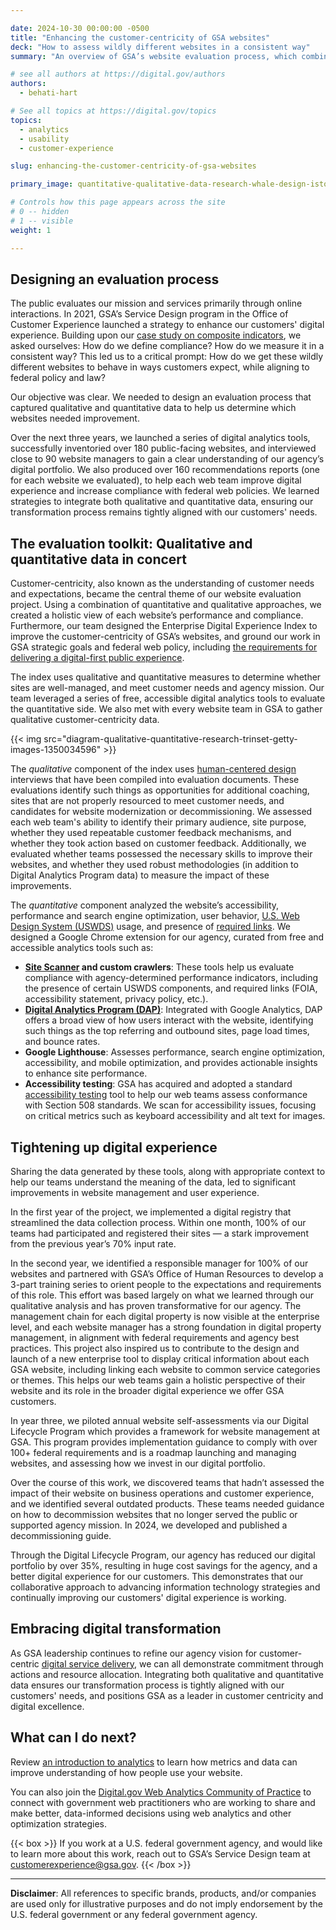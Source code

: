 ```yaml
---

date: 2024-10-30 00:00:00 -0500
title: "Enhancing the customer-centricity of GSA websites"
deck: "How to assess wildly different websites in a consistent way"
summary: "An overview of GSA’s website evaluation process, which combines qualitative and quantitative data to assess website management and performance."

# see all authors at https://digital.gov/authors
authors:
  - behati-hart

# See all topics at https://digital.gov/topics
topics:
  - analytics
  - usability
  - customer-experience

slug: enhancing-the-customer-centricity-of-gsa-websites

primary_image: quantitative-qualitative-data-research-whale-design-istock-getty-images-1533625139

# Controls how this page appears across the site
# 0 -- hidden
# 1 -- visible
weight: 1

---
```


## Designing an evaluation process

The public evaluates our mission and services primarily through online interactions. In 2021, GSA’s Service Design program in the Office of Customer Experience launched a strategy to enhance our customers' digital experience. Building upon our [case study on composite indicators](https://digital.gov/2024/04/16/determining-the-true-value-of-a-website-a-gsa-case-study/), we asked ourselves: How do we define compliance? How do we measure it in a consistent way? This led us to a critical prompt: How do we get these wildly different websites to behave in ways customers expect, while aligning to federal policy and law? 

Our objective was clear. We needed to design an evaluation process that captured qualitative and quantitative data to help us determine which websites needed improvement. 

Over the next three years, we launched a series of digital analytics tools, successfully inventoried over 180 public-facing websites, and interviewed close to 90 website managers to gain a clear understanding of our agency’s digital portfolio. We also produced over 160 recommendations reports (one for each website we evaluated), to help each web team improve digital experience and increase compliance with federal web policies. We learned strategies to integrate both qualitative and quantitative data, ensuring our transformation process remains tightly aligned with our customers' needs.

## The evaluation toolkit: Qualitative and quantitative data in concert

Customer-centricity, also known as the understanding of customer needs and expectations, became the central theme of our website evaluation project. Using a combination of quantitative and qualitative approaches, we created a holistic view of each website’s performance and compliance. Furthermore, our team designed the Enterprise Digital Experience Index to improve the customer-centricity of GSA’s websites, and ground our work in GSA strategic goals and federal web policy, including [the requirements for delivering a digital-first public experience](https://digital.gov/resources/delivering-digital-first-public-experience/).

The index uses qualitative and quantitative measures to determine whether sites are well-managed, and meet customer needs and agency mission. Our team leveraged a series of free, accessible digital analytics tools to evaluate the quantitative side. We also met with every website team in GSA to gather qualitative customer-centricity data. 

{{< img src="diagram-qualitative-quantitative-research-trinset-getty-images-1350034596" >}}

The *qualitative* component of the index uses [human-centered design](https://digital.gov/guides/hcd/) interviews that have been compiled into evaluation documents. These evaluations identify such things as opportunities for additional coaching, sites that are not properly resourced to meet customer needs, and candidates for website modernization or decommissioning. We assessed each web team's ability to identify their primary audience, site purpose, whether they used repeatable customer feedback mechanisms, and whether they took action based on customer feedback. Additionally, we evaluated whether teams possessed the necessary skills to improve their websites, and whether they used robust methodologies (in addition to Digital Analytics Program data) to measure the impact of these improvements.

The *quantitative* component analyzed the website’s accessibility, performance and search engine optimization, user behavior, [U.S. Web Design System (USWDS)](https://designsystem.digital.gov/) usage, and presence of [required links](https://digital.gov/resources/required-web-content-and-links/). We designed a Google Chrome extension for our agency, curated from free and accessible analytics tools such as:

* **[Site Scanner](https://digital.gov/guides/site-scanning/) and custom crawlers**: These tools help us evaluate compliance with agency-determined performance indicators, including the presence of certain USWDS components, and required links (FOIA, accessibility statement, privacy policy, etc.).
* **[Digital Analytics Program (DAP)](https://digital.gov/guides/dap/)**: Integrated with Google Analytics, DAP offers a broad view of how users interact with the website, identifying such things as the top referring and outbound sites, page load times, and bounce rates.
* **Google Lighthouse**: Assesses performance, search engine optimization, accessibility, and mobile optimization, and provides actionable insights to enhance site performance.
* **Accessibility testing**: GSA has acquired and adopted a standard [accessibility testing](https://www.section508.gov/test/) tool to help our web teams assess conformance with Section 508 standards. We scan for accessibility issues, focusing on critical metrics such as keyboard accessibility and alt text for images.

## Tightening up digital experience

Sharing the data generated by these tools, along with appropriate context to help our teams understand the meaning of the data, led to significant improvements in website management and user experience.

In the first year of the project, we implemented a digital registry that streamlined the data collection process. Within one month, 100% of our teams had participated and registered their sites — a stark improvement from the previous year’s 70% input rate.

In the second year, we identified a responsible manager for 100% of our websites and partnered with GSA’s Office of Human Resources to develop a 3-part training series to orient people to the expectations and requirements of this role. This effort was based largely on what we learned through our qualitative analysis and has proven transformative for our agency. The management chain for each digital property is now visible at the enterprise level, and each website manager has a strong foundation in digital property management, in alignment with federal requirements and agency best practices. This project also inspired us to contribute to the design and launch of a new enterprise tool to display critical information about each GSA website, including linking each website to common service categories or themes. This helps our web teams gain a holistic perspective of their website and its role in the broader digital experience we offer GSA customers. 

In year three, we piloted annual website self-assessments via our Digital Lifecycle Program which provides a framework for website management at GSA. This program provides implementation guidance to comply with over 100+ federal requirements and is a roadmap launching and managing websites, and assessing how we invest in our digital portfolio. 

Over the course of this work, we discovered teams that hadn’t assessed the impact of their website on business operations and customer experience, and we identified several outdated products. These teams needed guidance on how to decommission websites that no longer served the public or supported agency mission. In 2024, we developed and published a decommissioning guide.

Through the Digital Lifecycle Program, our agency has reduced our digital portfolio by over 35%, resulting in huge cost savings for the agency, and a better digital experience for our customers. This demonstrates that our collaborative approach to advancing information technology strategies and continually improving our customers' digital experience is working.

## Embracing digital transformation

As GSA leadership continues to refine our agency vision for customer-centric [digital service delivery](https://digital.gov/topics/digital-service-delivery/), we can all demonstrate commitment through actions and resource allocation. Integrating both qualitative and quantitative data ensures our transformation process is tightly aligned with our customers' needs, and positions GSA as a leader in customer centricity and digital excellence.

## What can I do next?

Review [an introduction to analytics](https://digital.gov/resources/an-introduction-to-analytics/) to learn how metrics and data can improve understanding of how people use your website.

You can also join the [Digital.gov Web Analytics Community of Practice](https://digital.gov/communities/web-analytics-and-optimization/) to connect with government web practitioners who are working to share and make better, data-informed decisions using web analytics and other optimization strategies.

{{< box >}}
If you work at a U.S. federal government agency, and would like to learn more about this work, reach out to GSA’s Service Design team at [customerexperience@gsa.gov](mailto:customerexperience@gsa.gov).
{{< /box >}}

- - -

**Disclaimer**: All references to specific brands, products, and/or companies are used only for illustrative purposes and do not imply endorsement by the U.S. federal government or any federal government agency.

